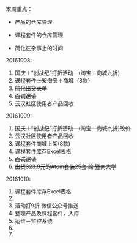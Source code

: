本周重点：

* 产品的仓库管理

* 课程套件的仓库管理

* 简化在杂事上的时间


20161008:

1. 国庆＋“创战纪”打折活动－\(淘宝＋商城九折\)
2. ~~课程套件上架淘宝~~＋商城（8款）
3. ~~简化出货表单~~
4. ~~面试邀请~~
5. 云汉社区使用者产品回收

20161009:

1. ~~国庆＋“创战纪”打折活动－\(淘宝＋商城九折\)改价~~
2. ~~云汉社区使用者产品回收~~
3. 课程套件商城上架\(8款\)
4. 课程套件库存Excel表格
5. ~~面试邀请~~
6. ~~出货323.9元的Atom套装25套 给 暨南大学~~

20161010:

1. 课程套件库存Excel表格
2. 
3. 活动打9折 微信公众号推送
4. 整理产品及课程套件，入库
5.  运维－监控系统
6. 
7. 


